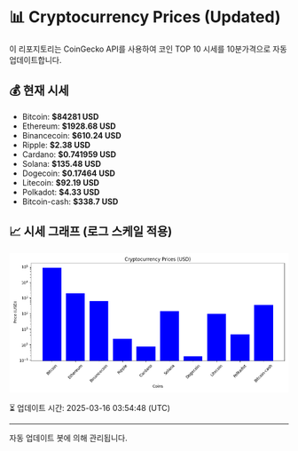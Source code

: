 
# 📊 Cryptocurrency Prices (Updated)

이 리포지토리는 CoinGecko API를 사용하여 코인 TOP 10 시세를 10분가격으로 자동 업데이트합니다.

## 💰 현재 시세
- Bitcoin: **$84281 USD**
- Ethereum: **$1928.68 USD**
- Binancecoin: **$610.24 USD**
- Ripple: **$2.38 USD**
- Cardano: **$0.741959 USD**
- Solana: **$135.48 USD**
- Dogecoin: **$0.17464 USD**
- Litecoin: **$92.19 USD**
- Polkadot: **$4.33 USD**
- Bitcoin-cash: **$338.7 USD**

## 📈 시세 그래프 (로그 스케일 적용)
![Crypto Prices](crypto_prices.png)

⏳ 업데이트 시간: 2025-03-16 03:54:48 (UTC)

---
자동 업데이트 봇에 의해 관리됩니다.
